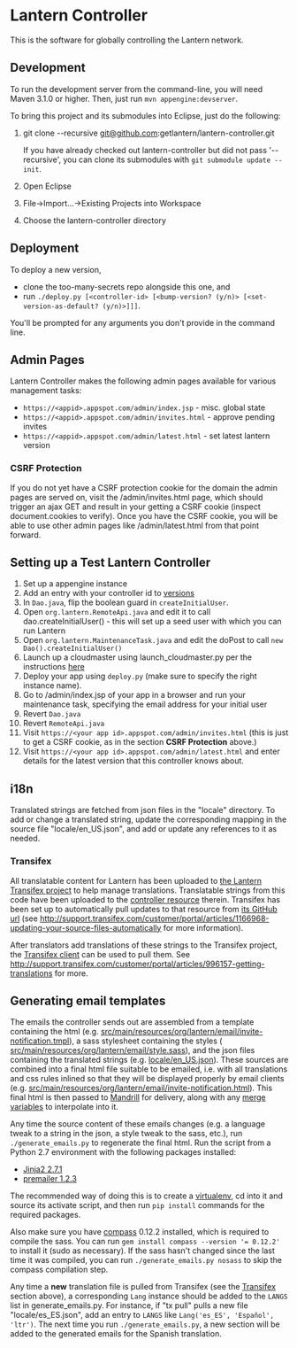 # Lantern Controller

This is the software for globally controlling the Lantern network.


## Development

To run the development server from the command-line, you will need Maven 3.1.0
or higher.  Then, just run `mvn appengine:devserver`.

To bring this project and its submodules into Eclipse, just do the following:

1. git clone --recursive git@github.com:getlantern/lantern-controller.git
   
   If you have already checked out lantern-controller but did not pass
   '--recursive', you can clone its submodules with
   `git submodule update --init`.
   
1. Open Eclipse
1. File->Import...->Existing Projects into Workspace
1. Choose the lantern-controller directory 


## Deployment

To deploy a new version,
 - clone the too-many-secrets repo alongside this one, and
 - run `./deploy.py [<controller-id> [<bump-version? (y/n)> [<set-version-as-default? (y/n)>]]]`.

You'll be prompted for any arguments you don't provide in the command line.

## Admin Pages

Lantern Controller makes the following admin pages available for various
management tasks:

- `https://<appid>.appspot.com/admin/index.jsp` - misc. global state
- `https://<appid>.appspot.com/admin/invites.html` - approve
  pending invites
- `https://<appid>.appspot.com/admin/latest.html` - set latest lantern version

### CSRF Protection

If you do not yet have a CSRF protection cookie for the domain the admin pages
are served on, visit the /admin/invites.html page, which should trigger an ajax
GET and result in your getting a CSRF cookie (inspect document.cookies to
verify). Once you have the CSRF cookie, you will be able to use other admin
pages like /admin/latest.html from that point forward.

## Setting up a Test Lantern Controller

 1. Set up a appengine instance
 2. Add an entry with your controller id to [versions](versions)
 3. In `Dao.java`, flip the boolean guard in `createInitialUser`.
 4. Open `org.lantern.RemoteApi.java` and edit it to call
    dao.createInitialUser() - this will set up a seed user with which you can
    run Lantern
 5. Open `org.lantern.MaintenanceTask.java` and edit the doPost to call `new Dao().createInitialUser()` 
 6. Launch up a cloudmaster using launch_cloudmaster.py per the instructions [here](https://github.com/getlantern/lantern_aws)
 7. Deploy your app using `deploy.py` (make sure to specify the right instance
    name).
 8. Go to /admin/index.jsp of your app in a browser and run your maintenance task, specifying the email address for your initial user
 9. Revert `Dao.java`
 10. Revert `RemoteApi.java`
 11. Visit `https://<your app id>.appspot.com/admin/invites.html` (this is just to get a CSRF cookie, as in the section **CSRF Protection** above.)
 12. Visit `https://<your app id>.appspot.com/admin/latest.html` and enter details for the latest version that this controller knows about.

## i18n

Translated strings are fetched from json files in the "locale" directory. To
add or change a translated string, update the corresponding mapping in the
source file "locale/en_US.json", and add or update any references to it as
needed.

### Transifex

All translatable content for Lantern has been uploaded to [the Lantern
Transifex project](https://www.transifex.com/projects/p/lantern/) to help
manage translations. Translatable strings from this code have been uploaded to
the [controller resource](https://www.transifex.com/projects/p/lantern/resource/email/)
therein. Transifex has been set up to automatically pull updates to that
resource from [its GitHub
url](https://raw.github.com/getlantern/lantern-controller/master/locale/en_US.json)
(see
http://support.transifex.com/customer/portal/articles/1166968-updating-your-source-files-automatically
for more information).

After translators add translations of these strings to the Transifex project,
the [Transifex
client](http://support.transifex.com/customer/portal/articles/960804-overview)
can be used to pull them. See
http://support.transifex.com/customer/portal/articles/996157-getting-translations
for more.


## Generating email templates

The emails the controller sends out are assembled from a template containing
the html (e.g.
[src/main/resources/org/lantern/email/invite-notification.tmpl](https://github.com/getlantern/lantern-controller/tree/master/src/main/resources/org/lantern/email/invite-notification.tmpl)),
a sass stylesheet containing the styles (
[src/main/resources/org/lantern/email/style.sass](https://github.com/getlantern/lantern-controller/tree/master/src/main/resources/org/lantern/email/style.sass)),
and the json files containing the translated strings (e.g.
[locale/en_US.json](https://github.com/getlantern/lantern-controller/tree/master/locale/en_US.json)).
These sources are combined into a final html file suitable to be emailed, i.e. with
all translations and css rules inlined so that they will be displayed properly
by email clients (e.g.
[src/main/resources/org/lantern/email/invite-notification.html](https://github.com/getlantern/lantern-controller/tree/master/src/main/resources/org/lantern/email/invite-notification.html)). This final html is then passed to
[Mandrill](https://mandrillapp.com) for delivery, along with any
[merge variables](http://help.mandrill.com/entries/21678522-How-do-I-use-merge-tags-to-add-dynamic-content-)
to interpolate into it.

Any time the source content of these emails changes (e.g. a language tweak
to a string in the json, a style tweak to the sass, etc.), run `./generate_emails.py`
to regenerate the final html. Run the script from a Python 2.7 environment with
the following packages installed:

  - [Jinja2 2.7.1](https://pypi.python.org/pypi/Jinja2/2.7.1)
  - [premailer 1.2.3](https://pypi.python.org/pypi/premailer/1.2.3)

The recommended way of doing this is to create a
[virtualenv](https://pypi.python.org/pypi/virtualenv), cd into it and source
its activate script, and then run `pip install` commands for the required
packages.

Also make sure you have [compass](http://compass-style.org/) 0.12.2 installed,
which is required to compile the sass. You can run
`gem install compass --version '= 0.12.2'` to install it (sudo as necessary).
If the sass hasn't changed since the last time it was compiled, you can run
`./generate_emails.py nosass` to skip the compass compilation step.

Any time a **new** translation file is pulled from Transifex (see the
[Transifex](#transifex) section above), a corresponding `Lang` instance should
be added to the `LANGS` list in generate_emails.py. For instance, if "tx pull"
pulls a new file "locale/es_ES.json", add an entry to `LANGS` like
`Lang('es_ES', 'Español', 'ltr')`. The next time you run
`./generate_emails.py`, a new section will be added to the generated emails for
the Spanish translation.
